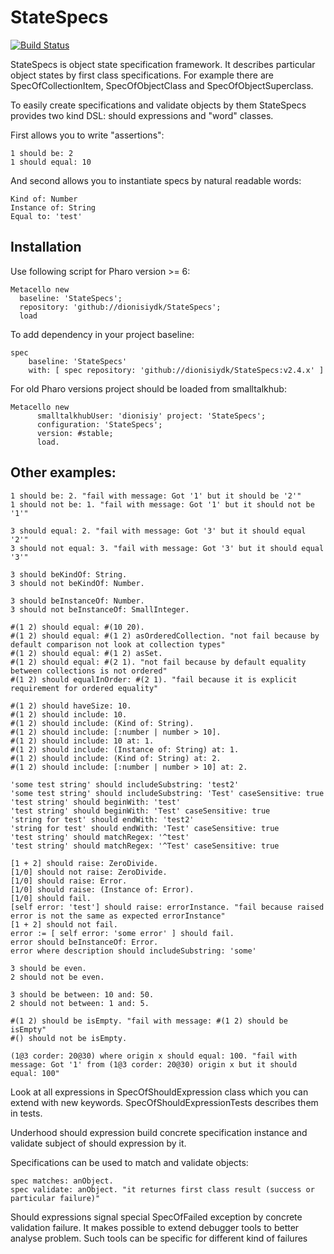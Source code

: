 # StateSpecs
[![Build Status](https://travis-ci.org/dionisiydk/StateSpecs.svg?branch=master)](https://travis-ci.org/dionisiydk/StateSpecs)

StateSpecs is object state specification framework. It describes particular object states by first class specifications. For example there are SpecOfCollectionItem, SpecOfObjectClass and SpecOfObjectSuperclass. 

To easily create specifications and validate objects by them StateSpecs provides two kind DSL: should expressions and "word" classes.

First allows you to write "assertions":
```Smalltalk
1 should be: 2
1 should equal: 10
```
And second allows you to instantiate specs by natural readable words:
```Smalltalk
Kind of: Number
Instance of: String
Equal to: 'test'
```
## Installation
Use following script for Pharo version >= 6:
```Smalltalk
Metacello new
  baseline: 'StateSpecs';
  repository: 'github://dionisiydk/StateSpecs';
  load
```
To add dependency in your project baseline:
```Smalltalk
spec
    baseline: 'StateSpecs'
    with: [ spec repository: 'github://dionisiydk/StateSpecs:v2.4.x' ]
```
For old Pharo versions project should be loaded from smalltalkhub:
```Smalltalk
Metacello new
      smalltalkhubUser: 'dionisiy' project: 'StateSpecs';
      configuration: 'StateSpecs';
      version: #stable;
      load.
```
## Other examples:   
```Smalltalk
1 should be: 2. "fail with message: Got '1' but it should be '2'"
1 should not be: 1. "fail with message: Got '1' but it should not be '1'"

3 should equal: 2. "fail with message: Got '3' but it should equal '2'"
3 should not equal: 3. "fail with message: Got '3' but it should equal '3'"

3 should beKindOf: String.
3 should not beKindOf: Number.

3 should beInstanceOf: Number.
3 should not beInstanceOf: SmallInteger.

#(1 2) should equal: #(10 20).
#(1 2) should equal: #(1 2) asOrderedCollection. "not fail because by default comparison not look at collection types"
#(1 2) should equal: #(1 2) asSet.
#(1 2) should equal: #(2 1). "not fail because by default equality between collections is not ordered"
#(1 2) should equalInOrder: #(2 1). "fail because it is explicit requirement for ordered equality"

#(1 2) should haveSize: 10.
#(1 2) should include: 10.
#(1 2) should include: (Kind of: String).
#(1 2) should include: [:number | number > 10]. 
#(1 2) should include: 10 at: 1.
#(1 2) should include: (Instance of: String) at: 1.
#(1 2) should include: (Kind of: String) at: 2.
#(1 2) should include: [:number | number > 10] at: 2.

'some test string' should includeSubstring: 'test2'
'some test string' should includeSubstring: 'Test' caseSensitive: true
'test string' should beginWith: 'test'
'test string' should beginWith: 'Test' caseSensitive: true
'string for test' should endWith: 'test2'
'string for test' should endWith: 'Test' caseSensitive: true
'test string' should matchRegex: '^test'
'test string' should matchRegex: '^Test' caseSensitive: true

[1 + 2] should raise: ZeroDivide.
[1/0] should not raise: ZeroDivide.
[1/0] should raise: Error.
[1/0] should raise: (Instance of: Error).
[1/0] should fail.
[self error: 'test'] should raise: errorInstance. "fail because raised error is not the same as expected errorInstance"
[1 + 2] should not fail.
error := [ self error: 'some error' ] should fail.
error should beInstanceOf: Error.
error where description should includeSubstring: 'some'

3 should be even.
2 should not be even.

3 should be between: 10 and: 50.
2 should not between: 1 and: 5.

#(1 2) should be isEmpty. "fail with message: #(1 2) should be isEmpty"
#() should not be isEmpty.

(1@3 corder: 20@30) where origin x should equal: 100. "fail with message: Got '1' from (1@3 corder: 20@30) origin x but it should equal: 100"
```

Look at all expressions in SpecOfShouldExpression class which you can extend with new keywords. SpecOfShouldExpressionTests describes them in tests.

Underhood should expression build concrete specification instance and validate subject of should expression by it. 

Specifications can be used to match and validate objects:
```Smalltalk
spec matches: anObject.
spec validate: anObject. "it returnes first class result (success or particular failure)"
```
Should expressions signal special SpecOfFailed exception by concrete validation failure. It makes possible to extend debugger tools to better analyse problem. Such tools can be specific for different kind of failures
